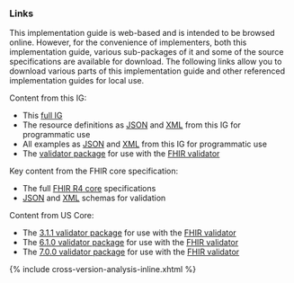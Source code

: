 ### Links

This implementation guide is web-based and is intended to be browsed online.  However, for the convenience of implementers, both this implementation guide, various sub-packages 
of it and some of the source specifications are available for download.  The following links allow you to download various parts of this implementation guide and other referenced 
implementation guides for local use.

Content from this IG:
* This [full IG](full-ig.zip)
* The resource definitions as [JSON](definitions.json.zip) and [XML](definitions.xml.zip) from this IG for programmatic use
* All examples as [JSON](examples.json.zip) and [XML](examples.xml.zip) from this IG for programmatic use
* The [validator package](package.tgz) for use with the [FHIR validator](tools.html)

Key content from the FHIR core specification:
* The full [FHIR R4 core]({{site.data.fhir.path}}fhir-spec.zip) specifications
* [JSON]({{site.data.fhir.path}}fhir.schema.json.zip) and [XML]({{site.data.fhir.path}}fhir-all-xsd.zip) schemas for validation

Content from US Core:
<div class="modified-content" markdown="1">

* The [3.1.1 validator package]({{site.data.fhir.ver.uscore3}}/package.tgz) for use with the [FHIR validator](tools.html)
* The [6.1.0 validator package]({{site.data.fhir.ver.uscore6}}/package.tgz) for use with the [FHIR validator](tools.html)
* The [7.0.0 validator package]({{site.data.fhir.ver.uscore7}}/package.tgz) for use with the [FHIR validator](tools.html)

{% include cross-version-analysis-inline.xhtml %}
</div>
